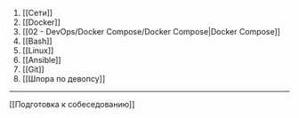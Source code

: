 1. [[Сети]]
2. [[Docker]]
3. [[02 - DevOps/Docker Compose/Docker Compose|Docker Compose]]
4. [[Bash]]
5. [[Linux]]
6. [[Ansible]]
7. [[Git]]
8. [[Шпора по девопсу]]
---
[[Подготовка к собеседованию]]

